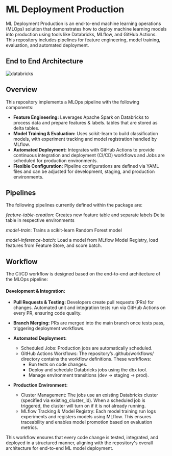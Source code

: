 # ML Deployment Production 

ML Deployment Production is an end-to-end machine learning operations (MLOps) solution that demonstrates how to deploy machine learning models into production using tools like Databricks, MLflow, and GitHub Actions. This repository includes pipelines for feature engineering, model training, evaluation, and automated deployment.

## End to End Architecture
![databricks](https://github.com/user-attachments/assets/3e00251e-6497-49d2-b385-81eba3f4df4d)

## Overview

This repository implements a MLOps pipeline with the following components:

- **Feature Engineering:** Leverages Apache Spark on Databricks to process data and prepare features & labels. tables that are stored as delta tables.
- **Model Training & Evaluation:** Uses scikit-learn to build classification models, with experiment tracking and model registration handled by MLflow.
- **Automated Deployment:** Integrates with GitHub Actions to provide continuous integration and deployment (CI/CD) workflows and Jobs are scheduled for production environments.
- **Flexible Configuration:** Pipeline configurations are defined via YAML files and can be adjusted for development, staging, and production environments.

## Pipelines

The following pipelines currently defined within the package are:

_feature-table-creation_: Creates new feature table and separate labels Delta table in respective environments

_model-train_: Trains a scikit-learn Random Forest model

_model-inference-batch_: Load a model from MLflow Model Registry, load features from Feature Store, and score batch.

## Workflow
The CI/CD workflow is designed based on the end-to-end architecture of the MLOps pipeline:

#### Development & Integration:

- **Pull Requests & Testing:**
Developers create pull requests (PRs) for changes. Automated unit and integration tests run via GitHub Actions on every PR, ensuring code quality.

- **Branch Merging:** PRs are merged into the main branch once tests pass, triggering deployment workflows.

- **Automated Deployment:**
  - Scheduled Jobs: Production jobs are automatically scheduled. 
  - GitHub Actions Workflows: The repository’s .github/workflows/ directory contains the workflow definitions. These workflows:
    -   Run tests on code changes.
    -   Deploy and schedule Databricks jobs using the dbx tool.
    -   Manage environment transitions (dev → staging → prod).
    
- **Production Environment:**
    - Cluster Management: The jobs use an existing Databricks cluster (specified via existing_cluster_id). When a scheduled job is triggered, the cluster will turn on if it is not already running.
    - MLflow Tracking & Model Registry: Each model training run logs experiments and registers models using MLflow. This ensures traceability and enables model promotion based on evaluation metrics.


This workflow ensures that every code change is tested, integrated, and deployed in a structured manner, aligning with the repository's overall architecture for end-to-end ML model deployment.











